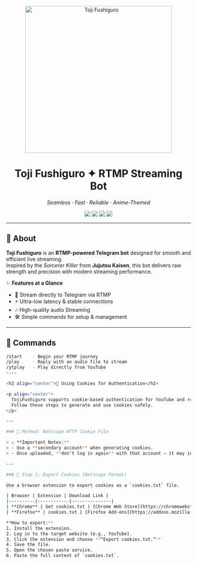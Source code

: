 <p align="center">
  <img src="https://i.ibb.co/bM64YvKD/tmpe0qt1em.jpg" width="400" alt="Toji Fushiguro">
</p>

<h1 align="center"><b>Toji Fushiguro ✦ RTMP Streaming Bot</b></h1>

<p align="center">
  <i>Seamless · Fast · Reliable · Anime-Themed</i>
</p>

<p align="center">
  <a href="https://www.python.org/"><img src="https://img.shields.io/badge/Python-3.10+-3776AB?logo=python&logoColor=white"></a>
  <a href="https://ffmpeg.org/"><img src="https://img.shields.io/badge/FFmpeg-Supported-007808?logo=ffmpeg&logoColor=white"></a>
  <a href="https://core.telegram.org/bots/api"><img src="https://img.shields.io/badge/Telegram-BotAPI-2CA5E0?logo=telegram&logoColor=white"></a>
  <a href="LICENSE"><img src="https://img.shields.io/badge/License-MIT-FF4C4C?logo=open-source-initiative&logoColor=white"></a>
</p>

---

## 📖 About

**Toji Fushiguro** is an **RTMP-powered Telegram bot** designed for smooth and efficient live streaming.  
Inspired by the *Sorcerer Killer* from **Jujutsu Kaisen**, this bot delivers raw strength and precision with modern streaming performance.  

✨ **Features at a Glance**  
- 🎥 Stream directly to Telegram via RTMP  
- ⚡ Ultra-low latency & stable connections  
- 🎶 High-quality audio Streaming 
- 🛠️ Simple commands for setup & management  

---

## 🚀 Commands

```bash
/start    - Begin your RTMP journey
/play     - Reply with an audio file to stream
/ytplay   - Play directly from YouTube
----

<h2 align="center">🔐 Using Cookies for Authentication</h2>

<p align="center">
  TojiFushiguro supports cookie-based authentication for YouTube and related integrations.  
  Follow these steps to generate and use cookies safely.
</p>

---

### 🔹 Method: Netscape HTTP Cookie File

> ⚠️ **Important Notes:**  
> - Use a **secondary account** when generating cookies.  
> - Once uploaded, **don’t log in again** with that account — it may invalidate the session.

---

### 📌 Step 1: Export Cookies (Netscape Format)

Use a browser extension to export cookies as a `cookies.txt` file.

| Browser | Extension | Download Link |
|----------|------------|---------------|
| **Chrome** | Get cookies.txt | [Chrome Web Store](https://chromewebstore.google.com/detail/get-cookiestxt-clean/ahmnmhfbokciafffnknlekllgcnafnie) |
| **Firefox** | cookies.txt | [Firefox Add-ons](https://addons.mozilla.org/en-US/firefox/addon/cookies-txt/) |

**How to export:**
1. Install the extension.  
2. Log in to the target website (e.g., YouTube).  
3. Click the extension and choose **“Export cookies.txt.”**  
4. Save the file.
5. Open the chosen paste service.  
6. Paste the full content of `cookies.txt`. 
